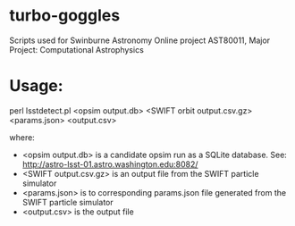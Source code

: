 # turbo-goggles
Scripts used for Swinburne Astronomy Online project AST80011, Major Project: Computational Astrophysics

# Usage:
  perl lsstdetect.pl \<opsim output.db\> \<SWIFT orbit output.csv.gz\> \<params.json\> \<output.csv\>

where:
* \<opsim output.db\> is a candidate opsim run as a SQLite database. See:  http://astro-lsst-01.astro.washington.edu:8082/
* \<SWIFT output.csv.gz\> is an output file from the SWIFT particle simulator
* \<params.json\> is to corresponding params.json file generated from the SWIFT particle simulator
* \<output.csv\> is the output file

